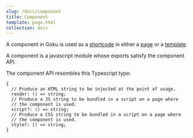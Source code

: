 ```yaml
---
slug: /docs/component
title: Component
template: page.html
collection: docs
---
```


A component in Goku is used as a [shortcode](/docs/shortcode) in either a [page](/docs/page) or a [template](/docs/template).

A component is a javascript module whose exports satisfy the component API.

The component API resembles this Typescript type:

```
{
  // Produce an HTML string to be injected at the point of usage.
  render: () => string;
  // Produce a JS string to be bundled in a script on a page where
  // the component is used.
  script?: () => string;
  // Produce a CSS string to be bundled in a script on a page where
  // the component is used.
  style?: () => string;
}
```
